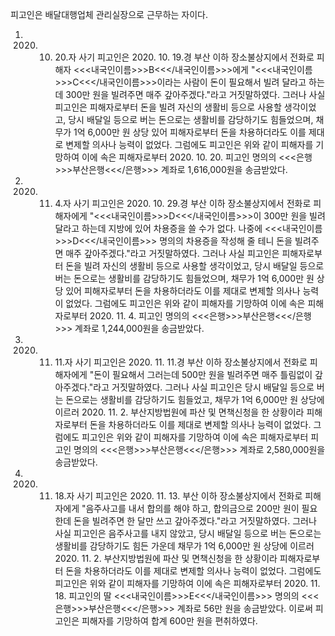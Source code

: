 피고인은 배달대행업체 관리실장으로 근무하는 자이다.
1. 2020. 10. 20.자 사기
피고인은 2020. 10. 19.경 부산 이하 장소불상지에서 전화로 피해자 <<<내국인이름>>>B<<</내국인이름>>>에게 "<<<내국인이름>>>C<<</내국인이름>>>이라는 사람이 돈이 필요해서 빌려 달라고 하는데 300만 원을 빌려주면 매주 갚아주겠다."라고 거짓말하였다.
그러나 사실 피고인은 피해자로부터 돈을 빌려 자신의 생활비 등으로 사용할 생각이었고, 당시 배달일 등으로 버는 돈으로는 생활비를 감당하기도 힘들었으며, 채무가 1억 6,000만 원 상당 있어 피해자로부터 돈을 차용하더라도 이를 제대로 변제할 의사나 능력이 없었다.
그럼에도 피고인은 위와 같이 피해자를 기망하여 이에 속은 피해자로부터 2020. 10. 20. 피고인 명의의 <<<은행>>>부산은행<<</은행>>> 계좌로 1,616,000원을 송금받았다.
2. 2020. 11. 4.자 사기
피고인은 2020. 10. 29.경 부산 이하 장소불상지에서 전화로 피해자에게 "<<<내국인이름>>>D<<</내국인이름>>>이 300만 원을 빌려 달라고 하는데 지방에 있어 차용증을 쓸 수가 없다. 나중에 <<<내국인이름>>>D<<</내국인이름>>> 명의의 차용증을 작성해 줄 테니 돈을 빌려주면 매주 갚아주겠다."라고 거짓말하였다.
그러나 사실 피고인은 피해자로부터 돈을 빌려 자신의 생활비 등으로 사용할 생각이었고, 당시 배달일 등으로 버는 돈으로는 생활비를 감당하기도 힘들었으며, 채무가 1억 6,000만 원 상당 있어 피해자로부터 돈을 차용하더라도 이를 제대로 변제할 의사나 능력이 없었다.
그럼에도 피고인은 위와 같이 피해자를 기망하여 이에 속은 피해자로부터 2020. 11. 4. 피고인 명의의 <<<은행>>>부산은행<<</은행>>> 계좌로 1,244,000원을 송금받았다.
3. 2020. 11. 11.자 사기
피고인은 2020. 11. 11.경 부산 이하 장소불상지에서 전화로 피해자에게 "돈이 필요해서 그러는데 500만 원을 빌려주면 매주 틀림없이 갚아주겠다."라고 거짓말하였다.
그러나 사실 피고인은 당시 배달일 등으로 버는 돈으로는 생활비를 감당하기도 힘들었고, 채무가 1억 6,000만 원 상당에 이르러 2020. 11. 2. 부산지방법원에 파산 및 면책신청을 한 상황이라 피해자로부터 돈을 차용하더라도 이를 제대로 변제할 의사나 능력이 없었다.
그럼에도 피고인은 위와 같이 피해자를 기망하여 이에 속은 피해자로부터 피고인 명의의 <<<은행>>>부산은행<<</은행>>> 계좌로 2,580,000원을 송금받았다.
4. 2020. 11. 18.자 사기
피고인은 2020. 11. 13. 부산 이하 장소불상지에서 전화로 피해자에게 "음주사고를 내서 합의를 해야 하고, 합의금으로 200만 원이 필요한데 돈을 빌려주면 한 달만 쓰고 갚아주겠다."라고 거짓말하였다.
그러나 사실 피고인은 음주사고를 내지 않았고, 당시 배달일 등으로 버는 돈으로는 생활비를 감당하기도 힘든 가운데 채무가 1억 6,000만 원 상당에 이르러 2020. 11. 2. 부산지방법원에 파산 및 면책신청을 한 상황이라 피해자로부터 돈을 차용하더라도 이를 제대로 변제할 의사나 능력이 없었다.
그럼에도 피고인은 위와 같이 피해자를 기망하여 이에 속은 피해자로부터 2020. 11. 18. 피고인의 딸 <<<내국인이름>>>E<<</내국인이름>>> 명의의 <<<은행>>>부산은행<<</은행>>> 계좌로 56만 원을 송금받았다.
이로써 피고인은 피해자를 기망하여 합계 600만 원을 편취하였다.